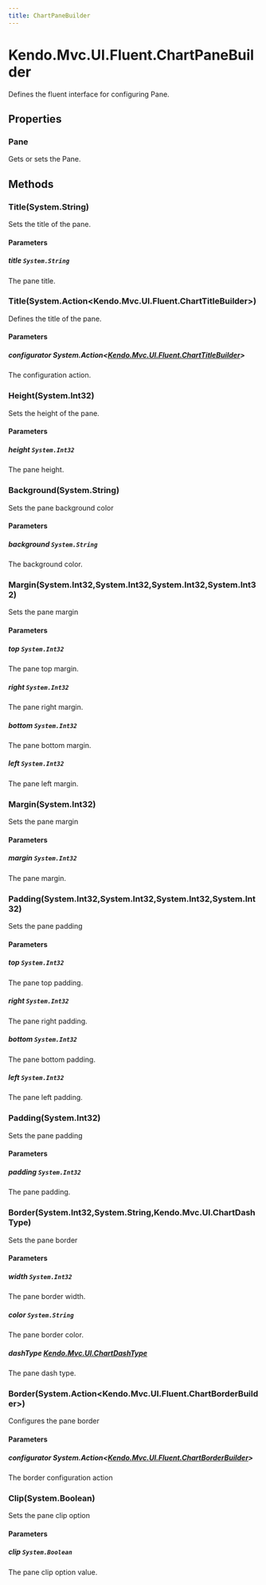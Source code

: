 ```yaml
---
title: ChartPaneBuilder
---
```


# Kendo.Mvc.UI.Fluent.ChartPaneBuilder
Defines the fluent interface for configuring Pane.



## Properties


### Pane

Gets or sets the Pane.




## Methods


### Title(System.String)
Sets the title of the pane.


#### Parameters

##### title `System.String`
The pane title.





### Title(System.Action\<Kendo.Mvc.UI.Fluent.ChartTitleBuilder\>)
Defines the title of the pane.


#### Parameters

##### configurator System.Action<[Kendo.Mvc.UI.Fluent.ChartTitleBuilder](/api/wrappers/aspnet-mvc/Kendo.Mvc.UI.Fluent/ChartTitleBuilder)>
The configuration action.





### Height(System.Int32)
Sets the height of the pane.


#### Parameters

##### height `System.Int32`
The pane height.





### Background(System.String)
Sets the pane background color


#### Parameters

##### background `System.String`
The background color.





### Margin(System.Int32,System.Int32,System.Int32,System.Int32)
Sets the pane margin


#### Parameters

##### top `System.Int32`
The pane top margin.

##### right `System.Int32`
The pane right margin.

##### bottom `System.Int32`
The pane bottom margin.

##### left `System.Int32`
The pane left margin.





### Margin(System.Int32)
Sets the pane margin


#### Parameters

##### margin `System.Int32`
The pane margin.





### Padding(System.Int32,System.Int32,System.Int32,System.Int32)
Sets the pane padding


#### Parameters

##### top `System.Int32`
The pane top padding.

##### right `System.Int32`
The pane right padding.

##### bottom `System.Int32`
The pane bottom padding.

##### left `System.Int32`
The pane left padding.





### Padding(System.Int32)
Sets the pane padding


#### Parameters

##### padding `System.Int32`
The pane padding.





### Border(System.Int32,System.String,Kendo.Mvc.UI.ChartDashType)
Sets the pane border


#### Parameters

##### width `System.Int32`
The pane border width.

##### color `System.String`
The pane border color.

##### dashType [Kendo.Mvc.UI.ChartDashType](/api/wrappers/aspnet-mvc/Kendo.Mvc.UI/ChartDashType)
The pane dash type.





### Border(System.Action\<Kendo.Mvc.UI.Fluent.ChartBorderBuilder\>)
Configures the pane border


#### Parameters

##### configurator System.Action<[Kendo.Mvc.UI.Fluent.ChartBorderBuilder](/api/wrappers/aspnet-mvc/Kendo.Mvc.UI.Fluent/ChartBorderBuilder)>
The border configuration action





### Clip(System.Boolean)
Sets the pane clip option


#### Parameters

##### clip `System.Boolean`
The pane clip option value.






